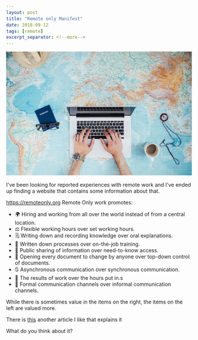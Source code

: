 ```yaml
---
layout: post
title: "Remote only Manifest"
date: 2018-09-12
tags: [remote]
excerpt_separator: <!--more-->
---
```


<p>
    <img src="/img/posts/working remote.jpeg">
</p>

I've been looking for reported experiences with remote work and I've ended up finding a website that contains some information about that.

<!--more-->

<a href="https://remoteonly.org">https://remoteonly.org</a>
Remote Only work promotes:

- 🌍 Hiring and working from all over the world instead of from a central location.
- ⚖️ Flexible working hours over set working hours.
- 🗒 Writing down and recording knowledge over oral explanations.
- 📝 Written down processes over on-the-job training.
- 📢 Public sharing of information over need-to-know access.
- 📖 Opening every document to change by anyone over top-down control of documents.
- 🔃 Asynchronous communication over synchronous communication.
- 🎯 The results of work over the hours put in.s
- 📜 Formal communication channels over informal communication channels.

While there is sometimes value in the items on the right, the items on the left are valued more.

There is <a href="https://lnkd.in/g-q-dgB">this</a> another article I like that explains it

What do you think about it?
